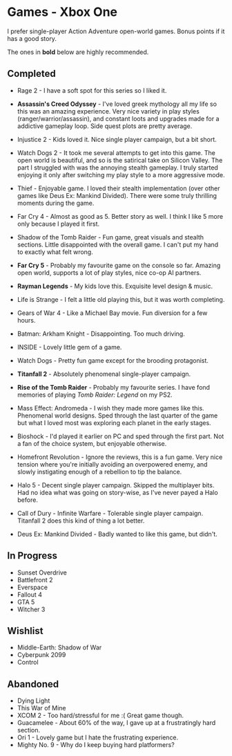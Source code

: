 # Games - Xbox One

I prefer single-player Action Adventure open-world games. Bonus points if it has
a good story.

The ones in **bold** below are highly recommended.

## Completed

  - Rage 2 - I have a soft spot for this series so I liked it.

  - **Assassin's Creed Odyssey** - I've loved greek mythology all my life so
  this was an amazing experience. Very nice variety in play styles
  (ranger/warrior/assassin), and constant loots and upgrades made for a
  addictive gameplay loop. Side quest plots are pretty average.

  - Injustice 2 - Kids loved it. Nice single player campaign, but a bit short.
  
  - Watch Dogs 2 - It took me several attempts to get into this game. The open
world is beautiful, and so is the satirical take on Silicon Valley. The part I
struggled with was the annoying stealth gameplay. I truly started enjoying it
only after switching my play style to a more aggressive mode.

  - Thief - Enjoyable game. I loved their stealth implementation (over other
    games like Deus Ex: Mankind Divided). There were some truly thrilling
    moments during the game.
  
  - Far Cry 4 - Almost as good as 5. Better story as well. I think I like 5 more
    only because I played it first.
  
  - Shadow of the Tomb Raider - Fun game, great visuals and stealth sections.
    Little disappointed with the overall game. I can't put my hand to exactly
    what felt wrong.

  - **Far Cry 5** - Probably my favourite game on the console so far. Amazing
    open world, supports a lot of play styles, nice co-op AI partners.

  - **Rayman Legends** - My kids love this. Exquisite level design & music.
  
  - Life is Strange - I felt a little old playing this, but it was worth completing.

  - Gears of War 4 - Like a Michael Bay movie. Fun diversion for a few hours.

  - Batman: Arkham Knight - Disappointing. Too much driving.

  - INSIDE - Lovely little gem of a game.

  - Watch Dogs - Pretty fun game except for the brooding protagonist.
  
  - **Titanfall 2** - Absolutely phenomenal single-player campaign.
  
  - **Rise of the Tomb Raider** - Probably my favourite series. I have fond
    memories of playing *Tomb Raider: Legend* on my PS2.
  
  - Mass Effect: Andromeda - I wish they made more games like this. Phenomenal
    world designs. Sped through the last quarter of the game but what I loved
    most was exploring each planet in the early stages.

  - Bioshock - I'd played it earlier on PC and sped through the first part. Not
    a fan of the choice system, but enjoyable otherwise.

  - Homefront Revolution - Ignore the reviews, this is a fun game. Very nice
    tension where you're initially avoiding an overpowered enemy, and slowly
    instigating enough of a rebellion to tip the balance.

  - Halo 5 - Decent single player campaign. Skipped the multiplayer bits. Had no
    idea what was going on story-wise, as I've never payed a Halo before.

  - Call of Dury - Infinite Warfare - Tolerable single player campaign.
    Titanfall 2 does this kind of thing a lot better.

  - Deus Ex: Mankind Divided - Badly wanted to like this game, but didn't.


## In Progress
  - Sunset Overdrive
  - Battlefront 2
  - Everspace
  - Fallout 4
  - GTA 5
  - Witcher 3

## Wishlist
  - Middle-Earth: Shadow of War
  - Cyberpunk 2099
  - Control
  
## Abandoned

  - Dying Light
  - This War of Mine
  - XCOM 2 - Too hard/stressful for me :( Great game though.
  - Guacamelee - About 60% of the way, I gave up at a frustratingly hard section.
  - Ori 1 - Lovely game but I hate the frustrating experience.
  - Mighty No. 9 - Why do I keep buying hard platformers?
